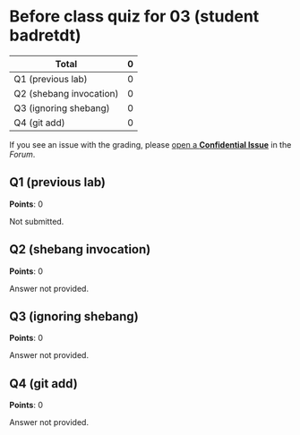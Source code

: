 # Before class quiz for 03 (student badretdt)

| Total                                            |     0 |
|--------------------------------------------------|------:|
| Q1 (previous lab)                                |     0 |
| Q2 (shebang invocation)                          |     0 |
| Q3 (ignoring shebang)                            |     0 |
| Q4 (git add)                                     |     0 |

If you see an issue with the grading, please
[open a **Confidential Issue**](https://gitlab.mff.cuni.cz/teaching/nswi177/2022/common/forum/-/issues/new?issue[confidential]=true&issue[title]=Grading+Before+class+quiz+for+03)
in the _Forum_.


## Q1 (previous lab)

**Points**: 0

Not submitted.


## Q2 (shebang invocation)

**Points**: 0

Answer not provided.


## Q3 (ignoring shebang)

**Points**: 0

Answer not provided.


## Q4 (git add)

**Points**: 0

Answer not provided.


